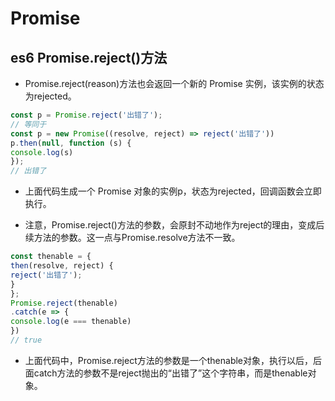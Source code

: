 # Promise

## es6 Promise.reject()方法

- Promise.reject(reason)方法也会返回一个新的 Promise 实例，该实例的状态为rejected。

```javascript
const p = Promise.reject('出错了');
// 等同于
const p = new Promise((resolve, reject) => reject('出错了'))
p.then(null, function (s) {
console.log(s)
});
// 出错了
```

- 上面代码生成一个 Promise 对象的实例p，状态为rejected，回调函数会立即执行。

- 注意，Promise.reject()方法的参数，会原封不动地作为reject的理由，变成后续方法的参数。这一点与Promise.resolve方法不一致。

```javascript
const thenable = {
then(resolve, reject) {
reject('出错了');
}
};
Promise.reject(thenable)
.catch(e => {
console.log(e === thenable)
})
// true
```

- 上面代码中，Promise.reject方法的参数是一个thenable对象，执行以后，后面catch方法的参数不是reject抛出的“出错了”这个字符串，而是thenable对象。
